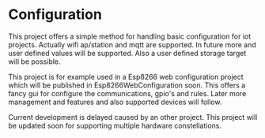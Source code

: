 # Configuration

This project offers a simple method for handling basic configuration for iot projects. Actually wifi ap/station and mqtt are supported. In future more and user defined values will be supported. Also a user defined storage target will be possible.

This project is for example used in a Esp8266 web configuration project which will be published in Esp8266WebConfiguration soon. This offers a fancy gui for configure the communications, gpio's and rules. Later more management and features and also supported devices will follow.

Current development is delayed caused by an other project. This project will be updated soon for supporting multiple hardware constellations.
